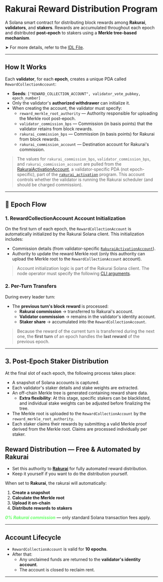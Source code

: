 # Rakurai Reward Distribution Program

A Solana smart contract for distributing block rewards among **Rakurai**, **validators**, and **stakers**. Rewards are accumulated throughout each epoch and distributed **post-epoch** to stakers using a **Merkle tree-based mechanism**.

➤ For more details, refer to the [IDL File](./idl/reward_distribution.json).

---

## How It Works

Each **validator**, for each **epoch**, creates a unique PDA called `RewardCollectionAccount`:

- **Seeds**: `["REWARD_COLLECTION_ACCOUNT", validator_vote_pubkey, epoch_number]`
- Only the validator's **authorized withdrawer** can initialize it.
- When creating the account, the validator must specify:
  - `reward_merkle_root_authority` — Authority responsible for uploading the Merkle root post-epoch.
  - `validator_commission_bps` — Commission (in basis points) that the validator retains from block rewards.
  - `rakurai_commission_bps` — Commission (in basis points) for Rakurai from block rewards.
  - `rakurai_commission_account` — Destination account for Rakurai's commission.

> The values for `rakurai_commission_bps`, `validator_commission_bps`, and `rakurai_commission_account` are pulled from the [RakuraiActivationAccount](../rakurai_activation/README.md#rakuraiactivationaccount-account-creation), a validator-specific PDA (not epoch-specific), part of the [`rakurai_activation`](../rakurai_activation/README.md) program. This account controls whether the validator is running the Rakurai scheduler (and should be charged commission).

---

## 🔁 Epoch Flow

### 1. RewardCollectionAccount Account Initialization
On the first turn of each epoch, the `RewardCollectionAccount` is automatically initialized by the Rakurai Solana client. This initialization includes:
- Commission details (from validator-specific [`RakuraiActivationAccount`](../rakurai_activation/README.md)).
- Authority to update the reward Merkle root (only this authority can upload the Merkle root to the `RewardCollectionAccount` account).
> Account initialization logic is part of the Rakurai Solana client. The node operator must specify the following [CLI arguments](https://docs.rakurai.io/nodeoperator#step-5-add-additional-cli-args).


### 2. Per-Turn Transfers
During every leader turn:
- The **previous turn's block reward** is processed:
  - **Rakurai commission** → transferred to Rakurai's account.
  - **Validator commission** → remains in the validator's identity account.
  - **Staker share** → accumulated into the `RewardCollectionAccount`.

> Because the reward of the current turn is transferred during the next one, the **first turn** of an epoch handles the **last reward** of the previous epoch.

---

## 3. Post-Epoch Staker Distribution
At the final slot of each epoch, the following process takes place:
- A snapshot of Solana accounts is captured.
- Each validator's staker details and stake weights are extracted.
- An off-chain Merkle tree is generated containing reward share data.
  - **Extra flexibility**: At this stage, specific stakers can be blacklisted, and individual stake weights can be adjusted before finalizing the tree.
- The Merkle root is uploaded to the `RewardCollectionAccount` by the `reward_merkle_root_authority`.
- Each staker claims their rewards by submitting a valid Merkle proof derived from the Merkle root. Claims are processed individually per staker.


## Reward Distribution — Free & Automated by Rakurai

- Set this authority to [**Rakurai**](https://docs.rakurai.io/nodeoperator#step-5-add-additional-cli-args) for fully automated reward distribution.
- Keep it yourself if you want to do the distribution yourself.

When set to **Rakurai**, the rakurai will automatically:
1. **Create a snapshot**
2. **Calculate the Merkle root**
3. **Upload it on-chain**
4. **Distribute rewards to stakers**

<p style="font-size:14px;">
    <span style="color:#66ff66;"><i><b>0% Rakurai commission</b></i></span>
    — only standard Solana transaction fees apply.
</p>

---

## Account Lifecycle

- `RewardCollectionAccount` is valid for **10 epochs**.
- After that:
  - Any unclaimed funds are returned to the **validator's identity account**.
  - The account is closed to reclaim rent.

---

